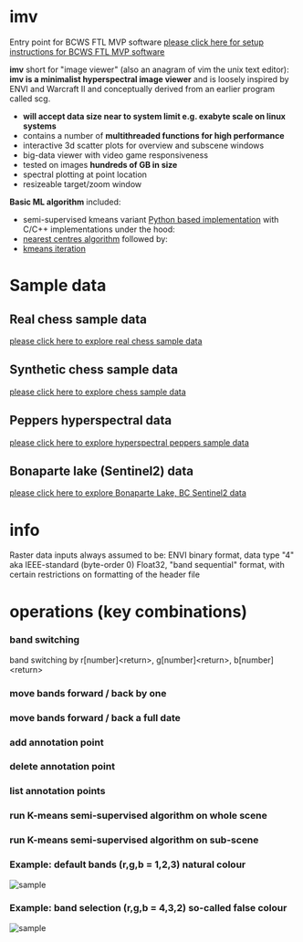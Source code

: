 # imv

Entry point for BCWS FTL MVP software [please click here for setup instructions for BCWS FTL MVP software](https://github.com/bcgov/bcws-psu-research/blob/master/imv/SETUP.md)

**imv** short for "image viewer" (also an anagram of vim the unix text editor): **imv is a minimalist hyperspectral image viewer** and is loosely inspired by ENVI and Warcraft II and conceptually derived from an earlier program called scg.
* **will accept data size near to system limit e.g. exabyte scale on linux systems**
* contains a number of **multithreaded functions for high performance**
* interactive 3d scatter plots for overview and subscene windows
* big-data viewer with video game responsiveness
* tested on images **hundreds of GB in size**
* spectral plotting at point location
* resizeable target/zoom window

**Basic ML algorithm** included: 
* semi-supervised kmeans variant [Python based implementation](https://github.com/bcgov/bcws-psu-research/blob/master/py/kmeans_optimize.py) with C/C++ implementations under the hood:
* [nearest centres algorithm](https://github.com/bcgov/bcws-psu-research/blob/master/cpp/raster_nearest_centre.cpp) followed by:
* [kmeans iteration](https://github.com/bcgov/bcws-psu-research/blob/master/cpp/kmeans_iter.cpp) 

# Sample data

## Real chess sample data
[please click here to explore real chess sample data](https://github.com/bcgov/bcws-psu-research/tree/master/imv/chess_real)

## Synthetic chess sample data
[please click here to explore chess sample data](https://github.com/bcgov/bcws-psu-research/tree/master/imv/chess)

## Peppers hyperspectral data
[please click here to explore hyperspectral peppers sample data](https://github.com/bcgov/bcws-psu-research/tree/master/imv/peppers)

## Bonaparte lake (Sentinel2) data
[please click here to explore Bonaparte Lake, BC Sentinel2 data](https://github.com/bcgov/bcws-psu-research/blob/master/imv/bonaparte/README.md)

# info

Raster data inputs always assumed to be: ENVI binary format, data type "4" aka IEEE-standard (byte-order 0) Float32, "band sequential" format, with certain restrictions on formatting of the header file

# operations (key combinations)
### band switching
band switching by r[number]&lt;return>, g[number]&lt;return>, b[number]&lt;return>
### move bands forward / back by one
### move bands forward / back a full date
### add annotation point
### delete annotation point
### list annotation points
### run K-means semi-supervised algorithm on whole scene
### run K-means semi-supervised algorithm on sub-scene

### Example: default bands (r,g,b = 1,2,3) natural colour

![sample](rgb-1,2,3.png)

### Example: band selection (r,g,b = 4,3,2) so-called false colour

![sample](rgb-4,3,2.png)
